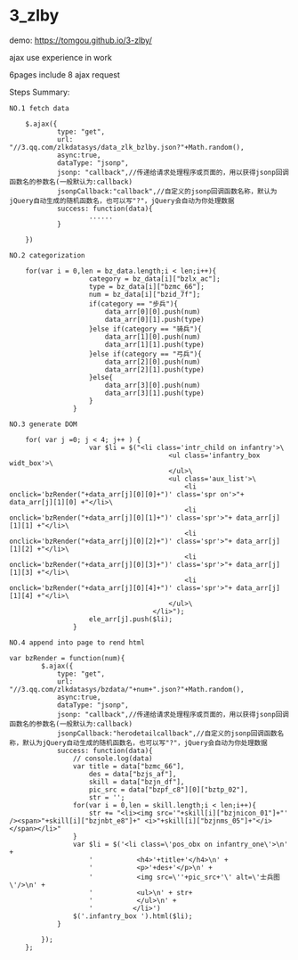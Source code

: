 # 3_zlby

demo: https://tomgou.github.io/3-zlby/

ajax use experience in work 

6pages include 8 ajax request

Steps Summary: 

    NO.1 fetch data

        $.ajax({
                type: "get",
                url: "//3.qq.com/zlkdatasys/data_zlk_bzlby.json?"+Math.random(),
                async:true,
                dataType: "jsonp",
                jsonp: "callback",//传递给请求处理程序或页面的，用以获得jsonp回调函数名的参数名(一般默认为:callback)
                jsonpCallback:"callback",//自定义的jsonp回调函数名称，默认为jQuery自动生成的随机函数名，也可以写"?"，jQuery会自动为你处理数据
                success: function(data){
                        ......
                }

        })

    NO.2 categorization

        for(var i = 0,len = bz_data.length;i < len;i++){
                        category = bz_data[i]["bzlx_ac"];
                        type = bz_data[i]["bzmc_66"];
                        num = bz_data[i]["bzid_7f"];
                        if(category == "步兵"){
                            data_arr[0][0].push(num)
                            data_arr[0][1].push(type)
                        }else if(category == "骑兵"){
                            data_arr[1][0].push(num)
                            data_arr[1][1].push(type)
                        }else if(category == "弓兵"){
                            data_arr[2][0].push(num)
                            data_arr[2][1].push(type)
                        }else{
                            data_arr[3][0].push(num)
                            data_arr[3][1].push(type)
                        }
                    }

    NO.3 generate DOM

        for( var j =0; j < 4; j++ ) {
                        var $li = $("<li class='intr_child on infantry'>\
                                            <ul class='infantry_box widt_box'>\
                                            </ul>\
                                            <ul class='aux_list'>\
                                                <li onclick='bzRender("+data_arr[j][0][0]+")' class='spr on'>"+ data_arr[j][1][0] +"</li>\
                                                <li onclick='bzRender("+data_arr[j][0][1]+")' class='spr'>"+ data_arr[j][1][1] +"</li>\
                                                <li onclick='bzRender("+data_arr[j][0][2]+")' class='spr'>"+ data_arr[j][1][2] +"</li>\
                                                <li onclick='bzRender("+data_arr[j][0][3]+")' class='spr'>"+ data_arr[j][1][3] +"</li>\
                                                <li onclick='bzRender("+data_arr[j][0][4]+")' class='spr'>"+ data_arr[j][1][4] +"</li>\
                                            </ul>\
                                        </li>");
                        ele_arr[j].push($li);
                    }

    NO.4 append into page to rend html

    var bzRender = function(num){
            $.ajax({
                type: "get",
                url: "//3.qq.com/zlkdatasys/bzdata/"+num+".json?"+Math.random(),
                async:true,
                dataType: "jsonp",
                jsonp: "callback",//传递给请求处理程序或页面的，用以获得jsonp回调函数名的参数名(一般默认为:callback)
                jsonpCallback:"herodetailcallback",//自定义的jsonp回调函数名称，默认为jQuery自动生成的随机函数名，也可以写"?"，jQuery会自动为你处理数据
                success: function(data){
                    // console.log(data)
                    var title = data["bzmc_66"],
                        des = data["bzjs_af"],
                        skill = data["bzjn_df"],
                        pic_src = data["bzpf_c8"][0]["bztp_02"],
                        str = '';
                    for(var i = 0,len = skill.length;i < len;i++){
                        str += "<li><img src='"+skill[i]["bzjnicon_01"]+"' /><span>"+skill[i]["bzjnbt_e8"]+" <i>"+skill[i]["bzjnms_05"]+"</i></span></li>"
                    }
                    var $li = $('<li class=\'pos_obx on infantry_one\'>\n' +
                        '           <h4>'+title+'</h4>\n' +
                        '           <p>'+des+'</p>\n' +
                        '           <img src=\''+pic_src+'\' alt=\'士兵图\'/>\n' +
                        '           <ul>\n' + str+
                        '           </ul>\n' +
                        '          </li>')
                    $('.infantry_box ').html($li);
                }

            });
        };



